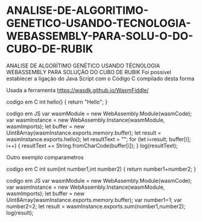 # ANALISE-DE-ALGORITIMO-GENETICO-USANDO-TECNOLOGIA-WEBASSEMBLY-PARA-SOLU-O-DO-CUBO-DE-RUBIK
ANALISE DE ALGORÍTIMO GENÉTICO  USANDO TÉCNOLOGIA WEBASSEMBLY PARA SOLUÇÃO DO CUBO DE RUBIK
Foi possivel establecer a ligação do Java Script com o Código C compilado desta forma

Usada a ferramenta https://wasdk.github.io/WasmFiddle/

codigo em C
int hello() { 
  return "Hello";
}

codigo em JS
var wasmModule = new WebAssembly.Module(wasmCode);
var wasmInstance = new WebAssembly.Instance(wasmModule, wasmImports);
let buffer = new Uint8Array(wasmInstance.exports.memory.buffer); 
let result = wasmInstance.exports.hello();
let resultText = ""; 
for (let i=result; buffer[i]; i++) {
   resultText += String.fromCharCode(buffer[i]);
}
log(resultText);

Outro exemplo comparametros 


codigo em C
int sum(int number1,int number2) { 
  return number1+number2;
}

codigo em JS
var wasmModule = new WebAssembly.Module(wasmCode);
var wasmInstance = new WebAssembly.Instance(wasmModule, wasmImports);
let buffer = new Uint8Array(wasmInstance.exports.memory.buffer); 
var number1=1;
var number2=2;
let result = wasmInstance.exports.sum(number1,number2);
log(result);
